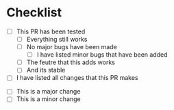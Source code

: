 

# Checklist
<!-- Replace space between brackets with x to tick a box -->
- [ ] This PR has been tested
	- [ ] Everything still works
	- [ ] No major bugs have been made
		- [ ] I have listed minor bugs that have been added
	- [ ] The feutre that this adds works
    - [ ] And its stable
- [ ] I have listed all changes that this PR makes

<!-- Only tick one -->
- [ ] This is a major change
- [ ] This is a minor change
